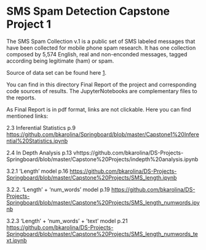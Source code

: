 # SMS Spam Detection Capstone Project 1 

The SMS Spam Collection v.1 is a public set of SMS labeled messages that have been collected for mobile phone spam research. It has one collection composed by 5,574 English, real and non-enconded messages, tagged according being legitimate (ham) or spam.

Source of data set can be found here [1](http://www.dt.fee.unicamp.br/~tiago/smsspamcollection/). 

You can find in this directory Final Report of the project and corresponding code sources of results. The JupyterNotebooks are complementary files to the reports.

As Final Report is in pdf format, links are not clickable. Here you can find mentioned links:

2.3 Inferential Statistics p.9
https://github.com/bkarolina/Springboard/blob/master/Capstone1%20Inferential%20Statistics.ipynb

2.4 In Depth Analysis p.13
vhttps://github.com/bkarolina/DS-Projects-Springboard/blob/master/Capstone%20Projects/indepth%20analysis.ipynb

3.2.1 ‘Length’ model p.16
https://github.com/bkarolina/DS-Projects-Springboard/blob/master/Capstone%20Projects/SMS_length.ipynb


3.2.2. ‘Length’ + ‘num_words’ model p.19
https://github.com/bkarolina/DS-Projects-Springboard/blob/master/Capstone%20Projects/SMS_length_numwords.ipynb

3.2.3 ‘Length’ + ‘num_words’ + ’text’  model p.21
https://github.com/bkarolina/DS-Projects-Springboard/blob/master/Capstone%20Projects/SMS_length_numwords_text.ipynb

